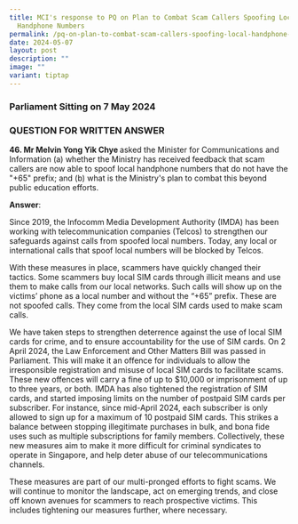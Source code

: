 ```yaml
---
title: MCI's response to PQ on Plan to Combat Scam Callers Spoofing Local
  Handphone Numbers
permalink: /pq-on-plan-to-combat-scam-callers-spoofing-local-handphone-numbers/
date: 2024-05-07
layout: post
description: ""
image: ""
variant: tiptap
---
```

<h3>Parliament Sitting on 7 May 2024</h3>
<h3>QUESTION FOR WRITTEN ANSWER</h3>
<p><strong>46. Mr Melvin Yong Yik Chye </strong>asked the Minister for Communications
and Information (a) whether the Ministry has received feedback that scam
callers are now able to spoof local handphone numbers that do not have
the "+65" prefix; and (b) what is the Ministry's plan to combat this beyond
public education efforts.</p>
<p><strong>Answer</strong>:</p>
<p>Since 2019, the Infocomm Media Development Authority (IMDA) has been working
with telecommunication companies (Telcos) to strengthen our safeguards
against calls from spoofed local numbers. Today, any local or international
calls that spoof local numbers will be blocked by Telcos.</p>
<p>With these measures in place, scammers have quickly changed their tactics.
Some scammers buy local SIM cards through illicit means and use them to
make calls from our local networks. Such calls will show up on the victims’
phone as a local number and without the “+65” prefix. These are not spoofed
calls. They come from the local SIM cards used to make scam calls.</p>
<p>We have taken steps to strengthen deterrence against the use of local
SIM cards for crime, and to ensure accountability for the use of SIM cards.
On 2 April 2024, the Law Enforcement and Other Matters Bill was passed
in Parliament. This will make it an offence for individuals to allow the
irresponsible registration and misuse of local SIM cards to facilitate
scams. These new offences will carry a fine of up to $10,000 or imprisonment
of up to three years, or both. IMDA has also tightened the registration
of SIM cards, and started imposing limits on the number of postpaid SIM
cards per subscriber. For instance, since mid-April 2024, each subscriber
is only allowed to sign up for a maximum of 10 postpaid SIM cards. This
strikes a balance between stopping illegitimate purchases in bulk, and
bona fide uses such as multiple subscriptions for family members. Collectively,
these new measures aim to make it more difficult for criminal syndicates
to operate in Singapore, and help deter abuse of our telecommunications
channels.</p>
<p>These measures are part of our multi-pronged efforts to fight scams. We
will continue to monitor the landscape, act on emerging trends, and close
off known avenues for scammers to reach prospective victims. This includes
tightening our measures further, where necessary.</p>
<p></p>